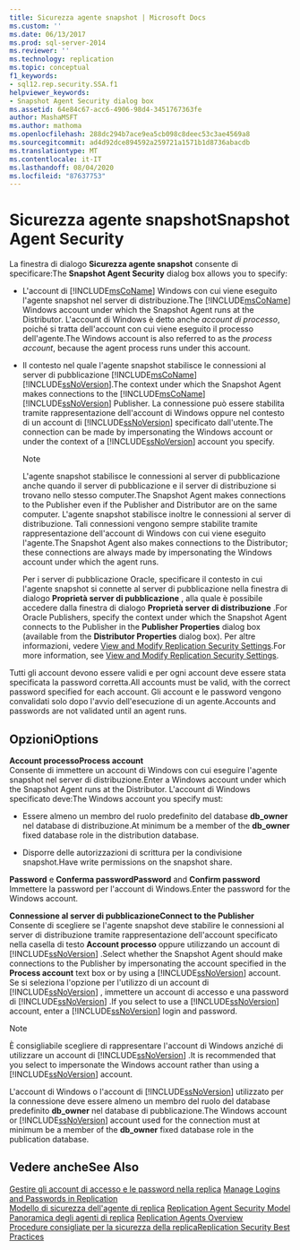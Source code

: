 ```yaml
---
title: Sicurezza agente snapshot | Microsoft Docs
ms.custom: ''
ms.date: 06/13/2017
ms.prod: sql-server-2014
ms.reviewer: ''
ms.technology: replication
ms.topic: conceptual
f1_keywords:
- sql12.rep.security.SSA.f1
helpviewer_keywords:
- Snapshot Agent Security dialog box
ms.assetid: 64e84c67-acc6-4906-98d4-3451767363fe
author: MashaMSFT
ms.author: mathoma
ms.openlocfilehash: 288dc294b7ace9ea5cb098c8deec53c3ae4569a8
ms.sourcegitcommit: ad4d92dce894592a259721a1571b1d8736abacdb
ms.translationtype: MT
ms.contentlocale: it-IT
ms.lasthandoff: 08/04/2020
ms.locfileid: "87637753"
---
```

# <a name="snapshot-agent-security"></a><span data-ttu-id="621af-102">Sicurezza agente snapshot</span><span class="sxs-lookup"><span data-stu-id="621af-102">Snapshot Agent Security</span></span>
  <span data-ttu-id="621af-103">La finestra di dialogo **Sicurezza agente snapshot** consente di specificare:</span><span class="sxs-lookup"><span data-stu-id="621af-103">The **Snapshot Agent Security** dialog box allows you to specify:</span></span>  
  
-   <span data-ttu-id="621af-104">L'account di [!INCLUDE[msCoName](../../includes/msconame-md.md)] Windows con cui viene eseguito l'agente snapshot nel server di distribuzione.</span><span class="sxs-lookup"><span data-stu-id="621af-104">The [!INCLUDE[msCoName](../../includes/msconame-md.md)] Windows account under which the Snapshot Agent runs at the Distributor.</span></span> <span data-ttu-id="621af-105">L'account di Windows è detto anche *account di processo*, poiché si tratta dell'account con cui viene eseguito il processo dell'agente.</span><span class="sxs-lookup"><span data-stu-id="621af-105">The Windows account is also referred to as the *process account*, because the agent process runs under this account.</span></span>  
  
-   <span data-ttu-id="621af-106">Il contesto nel quale l'agente snapshot stabilisce le connessioni al server di pubblicazione [!INCLUDE[msCoName](../../includes/msconame-md.md)] [!INCLUDE[ssNoVersion](../../includes/ssnoversion-md.md)].</span><span class="sxs-lookup"><span data-stu-id="621af-106">The context under which the Snapshot Agent makes connections to the [!INCLUDE[msCoName](../../includes/msconame-md.md)] [!INCLUDE[ssNoVersion](../../includes/ssnoversion-md.md)] Publisher.</span></span> <span data-ttu-id="621af-107">La connessione può essere stabilita tramite rappresentazione dell'account di Windows oppure nel contesto di un account di [!INCLUDE[ssNoVersion](../../includes/ssnoversion-md.md)] specificato dall'utente.</span><span class="sxs-lookup"><span data-stu-id="621af-107">The connection can be made by impersonating the Windows account or under the context of a [!INCLUDE[ssNoVersion](../../includes/ssnoversion-md.md)] account you specify.</span></span>  
  
    > [!NOTE]  
    >  <span data-ttu-id="621af-108">L'agente snapshot stabilisce le connessioni al server di pubblicazione anche quando il server di pubblicazione e il server di distribuzione si trovano nello stesso computer.</span><span class="sxs-lookup"><span data-stu-id="621af-108">The Snapshot Agent makes connections to the Publisher even if the Publisher and Distributor are on the same computer.</span></span> <span data-ttu-id="621af-109">L'agente snapshot stabilisce inoltre le connessioni al server di distribuzione. Tali connessioni vengono sempre stabilite tramite rappresentazione dell'account di  Windows con cui viene eseguito l'agente.</span><span class="sxs-lookup"><span data-stu-id="621af-109">The Snapshot Agent also makes connections to the Distributor; these connections are always made by impersonating the Windows account under which the agent runs.</span></span>  
  
     <span data-ttu-id="621af-110">Per i server di pubblicazione Oracle, specificare il contesto in cui l'agente snapshot si connette al server di pubblicazione nella finestra di dialogo **Proprietà server di pubblicazione** , alla quale è possibile accedere dalla finestra di dialogo **Proprietà server di distribuzione** .</span><span class="sxs-lookup"><span data-stu-id="621af-110">For Oracle Publishers, specify the context under which the Snapshot Agent connects to the Publisher in the **Publisher Properties** dialog box (available from the **Distributor Properties** dialog box).</span></span> <span data-ttu-id="621af-111">Per altre informazioni, vedere [View and Modify Replication Security Settings](security/view-and-modify-replication-security-settings.md).</span><span class="sxs-lookup"><span data-stu-id="621af-111">For more information, see [View and Modify Replication Security Settings](security/view-and-modify-replication-security-settings.md).</span></span>  
  
 <span data-ttu-id="621af-112">Tutti gli account devono essere validi e per ogni account deve essere stata specificata la password corretta.</span><span class="sxs-lookup"><span data-stu-id="621af-112">All accounts must be valid, with the correct password specified for each account.</span></span> <span data-ttu-id="621af-113">Gli account e le password vengono convalidati solo dopo l'avvio dell'esecuzione di un agente.</span><span class="sxs-lookup"><span data-stu-id="621af-113">Accounts and passwords are not validated until an agent runs.</span></span>  
  
## <a name="options"></a><span data-ttu-id="621af-114">Opzioni</span><span class="sxs-lookup"><span data-stu-id="621af-114">Options</span></span>  
 <span data-ttu-id="621af-115">**Account processo**</span><span class="sxs-lookup"><span data-stu-id="621af-115">**Process account**</span></span>  
 <span data-ttu-id="621af-116">Consente di immettere un account di Windows con cui eseguire l'agente snapshot nel server di distribuzione.</span><span class="sxs-lookup"><span data-stu-id="621af-116">Enter a Windows account under which the Snapshot Agent runs at the Distributor.</span></span> <span data-ttu-id="621af-117">L'account di Windows specificato deve:</span><span class="sxs-lookup"><span data-stu-id="621af-117">The Windows account you specify must:</span></span>  
  
-   <span data-ttu-id="621af-118">Essere almeno un membro del ruolo predefinito del database **db_owner** nel database di distribuzione.</span><span class="sxs-lookup"><span data-stu-id="621af-118">At minimum be a member of the **db_owner** fixed database role in the distribution database.</span></span>  
  
-   <span data-ttu-id="621af-119">Disporre delle autorizzazioni di scrittura per la condivisione snapshot.</span><span class="sxs-lookup"><span data-stu-id="621af-119">Have write permissions on the snapshot share.</span></span>  
  
 <span data-ttu-id="621af-120">**Password** e **Conferma password**</span><span class="sxs-lookup"><span data-stu-id="621af-120">**Password** and **Confirm password**</span></span>  
 <span data-ttu-id="621af-121">Immettere la password per l'account di Windows.</span><span class="sxs-lookup"><span data-stu-id="621af-121">Enter the password for the Windows account.</span></span>  
  
 <span data-ttu-id="621af-122">**Connessione al server di pubblicazione**</span><span class="sxs-lookup"><span data-stu-id="621af-122">**Connect to the Publisher**</span></span>  
 <span data-ttu-id="621af-123">Consente di scegliere se l'agente snapshot deve stabilire le connessioni al server di distribuzione tramite rappresentazione dell'account specificato nella casella di testo **Account processo** oppure utilizzando un account di [!INCLUDE[ssNoVersion](../../includes/ssnoversion-md.md)] .</span><span class="sxs-lookup"><span data-stu-id="621af-123">Select whether the Snapshot Agent should make connections to the Publisher by impersonating the account specified in the **Process account** text box or by using a [!INCLUDE[ssNoVersion](../../includes/ssnoversion-md.md)] account.</span></span> <span data-ttu-id="621af-124">Se si seleziona l'opzione per l'utilizzo di un account di [!INCLUDE[ssNoVersion](../../includes/ssnoversion-md.md)] , immettere un account di accesso e una password di [!INCLUDE[ssNoVersion](../../includes/ssnoversion-md.md)] .</span><span class="sxs-lookup"><span data-stu-id="621af-124">If you select to use a [!INCLUDE[ssNoVersion](../../includes/ssnoversion-md.md)] account, enter a [!INCLUDE[ssNoVersion](../../includes/ssnoversion-md.md)] login and password.</span></span>  
  
> [!NOTE]  
>  <span data-ttu-id="621af-125">È consigliabile scegliere di rappresentare l'account di Windows anziché di utilizzare un account di [!INCLUDE[ssNoVersion](../../includes/ssnoversion-md.md)] .</span><span class="sxs-lookup"><span data-stu-id="621af-125">It is recommended that you select to impersonate the Windows account rather than using a [!INCLUDE[ssNoVersion](../../includes/ssnoversion-md.md)] account.</span></span>  
  
 <span data-ttu-id="621af-126">L'account di Windows o l'account di [!INCLUDE[ssNoVersion](../../includes/ssnoversion-md.md)] utilizzato per la connessione deve essere almeno un membro del ruolo del database predefinito **db_owner** nel database di pubblicazione.</span><span class="sxs-lookup"><span data-stu-id="621af-126">The Windows account or [!INCLUDE[ssNoVersion](../../includes/ssnoversion-md.md)] account used for the connection must at minimum be a member of the **db_owner** fixed database role in the publication database.</span></span>  
  
## <a name="see-also"></a><span data-ttu-id="621af-127">Vedere anche</span><span class="sxs-lookup"><span data-stu-id="621af-127">See Also</span></span>  
 <span data-ttu-id="621af-128">[Gestire gli account di accesso e le password nella replica](security/identity-and-access-control-replication.md#manage-logins-and-passwords-in-replication) </span><span class="sxs-lookup"><span data-stu-id="621af-128">[Manage Logins and Passwords in Replication](security/identity-and-access-control-replication.md#manage-logins-and-passwords-in-replication) </span></span>  
 <span data-ttu-id="621af-129">[Modello di sicurezza dell'agente di replica](security/replication-agent-security-model.md) </span><span class="sxs-lookup"><span data-stu-id="621af-129">[Replication Agent Security Model](security/replication-agent-security-model.md) </span></span>  
 <span data-ttu-id="621af-130">[Panoramica degli agenti di replica](agents/replication-agents-overview.md) </span><span class="sxs-lookup"><span data-stu-id="621af-130">[Replication Agents Overview](agents/replication-agents-overview.md) </span></span>  
 [<span data-ttu-id="621af-131">Procedure consigliate per la sicurezza della replica</span><span class="sxs-lookup"><span data-stu-id="621af-131">Replication Security Best Practices</span></span>](security/replication-security-best-practices.md)  
  
  
